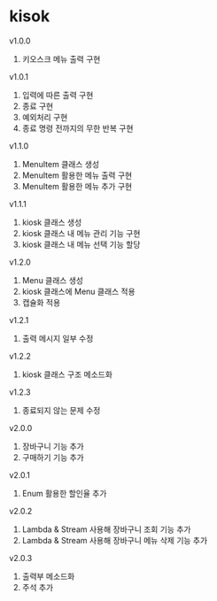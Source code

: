 # kisok

v1.0.0
1. 키오스크 메뉴 출력 구현

v1.0.1
1. 입력에 따른 출력 구현
2. 종료 구현
3. 예외처리 구현
4. 종료 명령 전까지의 무한 반복 구현

v1.1.0
1. MenuItem 클래스 생성
2. MenuItem 활용한 메뉴 출력 구현
3. MenuItem 활용한 메뉴 추가 구현

v1.1.1
1. kiosk 클래스 생성
2. kiosk 클래스 내 메뉴 관리 기능 구현
3. kiosk 클래스 내 메뉴 선택 기능 할당

v1.2.0
1. Menu 클래스 생성
2. kiosk 클래스에 Menu 클래스 적용
3. 캡슐화 적용

v1.2.1
1. 출력 메시지 일부 수정

v1.2.2
1. kiosk 클래스 구조 메소드화

v1.2.3
1. 종료되지 않는 문제 수정

v2.0.0
1. 장바구니 기능 추가
2. 구매하기 기능 추가

v2.0.1
1. Enum 활용한 할인율 추가

v2.0.2
1. Lambda & Stream 사용해 장바구니 조회 기능 추가
2. Lambda & Stream 사용해 장바구니 메뉴 삭제 기능 추가

v2.0.3
1. 출력부 메소드화
2. 주석 추가
